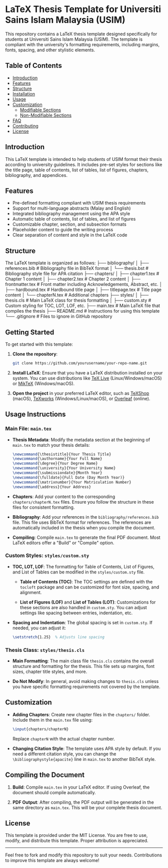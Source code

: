 # LaTeX Thesis Template for Universiti Sains Islam Malaysia (USIM)

This repository contains a LaTeX thesis template designed specifically for students at Universiti Sains Islam Malaysia (USIM). The template is compliant with the university's formatting requirements, including margins, fonts, spacing, and other stylistic elements.

## Table of Contents
- [Introduction](#introduction)
- [Features](#features)
- [Structure](#structure)
- [Installation](#installation)
- [Usage](#usage)
- [Customization](#customization)
  - [Modifiable Sections](#modifiable-sections)
  - [Non-Modifiable Sections](#non-modifiable-sections)
- [FAQ](#faq)
- [Contributing](#contributing)
- [License](#license)

## Introduction

This LaTeX template is intended to help students of USIM format their thesis according to university guidelines. It includes pre-set styles for sections like the title page, table of contents, list of tables, list of figures, chapters, bibliography, and appendices.

## Features

- Pre-defined formatting compliant with USIM thesis requirements
- Support for multi-language abstracts (Malay and English)
- Integrated bibliography management using the APA style
- Automatic table of contents, list of tables, and list of figures
- Customizable chapter, section, and subsection formats
- Placeholder content to guide the writing process
- Clear separation of content and style in the LaTeX code

## Structure

The LaTeX template is organized as follows:
├── bibliography/ 
│ ├── references.bib # Bibliography file in BibTeX format 
│ └── thesis.bst # Bibliography style file for APA citation 
├── chapters/ 
│ ├── chapter1.tex # Chapter 1 content 
│ ├── chapter2.tex # Chapter 2 content 
│ ├── frontmatter.tex # Front matter including Acknowledgements, Abstract, etc. 
│ ├── hardbound.tex # Hardbound title page 
│ ├── titlepage.tex # Title page content 
│ └── chapterN.tex # Additional chapters 
├── styles/ 
│ ├── thesis.cls # Main LaTeX class for thesis formatting 
│ ├── custom.sty # Custom styling for TOC, LOT, LOF, etc. 
├── main.tex # Main LaTeX file that compiles the thesis 
├── README.md # Instructions for using this template 
└── .gitignore # Files to ignore in GitHub repository


## Getting Started

To get started with this template:

1. **Clone the repository**:
    ```bash
    git clone https://github.com/yourusername/your-repo-name.git
    ```

2. **Install LaTeX**: Ensure that you have a LaTeX distribution installed on your system. You can use distributions like [TeX Live](https://www.tug.org/texlive/) (Linux/Windows/macOS) or [MikTeX](https://miktex.org/) (Windows/macOS).

3. **Open the project** in your preferred LaTeX editor, such as [TeXShop](http://pages.uoregon.edu/koch/texshop/) (macOS), [TeXworks](https://www.tug.org/texworks/) (Windows/Linux/macOS), or [Overleaf](https://www.overleaf.com/) (online).

## Usage Instructions

### Main File: `main.tex`

- **Thesis Metadata**: Modify the metadata section at the beginning of `main.tex` to match your thesis details:
    ```latex
    \newcommand{\thesistitle}{Your Thesis Title}
    \newcommand{\authorname}{Your Full Name}
    \newcommand{\degree}{Your Degree Name}
    \newcommand{\university}{Your University Name}
    \newcommand{\submissiondate}{Month Year}
    \newcommand{\fulldate}{Full Date (Day Month Year)}
    \newcommand{\matrixnumber}{Your Matriculation Number}
    \newcommand{\address}{Your Address}
    ```

- **Chapters**: Add your content to the corresponding `chapters/chapterN.tex` files. Ensure you follow the structure in these files for consistent formatting.

- **Bibliography**: Add your references in the `bibliography/references.bib` file. This file uses BibTeX format for references. The references are automatically included in the thesis when you compile the document.

- **Compiling**: Compile `main.tex` to generate the final PDF document. Most LaTeX editors offer a "Build" or "Compile" option.

### Custom Styles: `styles/custom.sty`

- **TOC, LOT, LOF**: The formatting for Table of Contents, List of Figures, and List of Tables can be modified in the `styles/custom.sty` file. 

    - **Table of Contents (TOC)**: The TOC settings are defined with the `tocloft` package and can be customized for font size, spacing, and alignment.
    
    - **List of Figures (LOF)** and **List of Tables (LOT)**: Customizations for these sections are also handled in `custom.sty`. You can adjust settings like spacing between entries, indentation, etc.

- **Spacing and Indentation**: The global spacing is set in `custom.sty`. If needed, you can adjust it:
    ```latex
    \setstretch{1.25}  % Adjusts line spacing
    ```

### Thesis Class: `styles/thesis.cls`

- **Main Formatting**: The main class file `thesis.cls` contains the overall structure and formatting for the thesis. This file sets up margins, font sizes, chapter title styles, and more.

- **Do Not Modify**: In general, avoid making changes to `thesis.cls` unless you have specific formatting requirements not covered by the template.

## Customization

- **Adding Chapters**: Create new chapter files in the `chapters/` folder. Include them in the `main.tex` file using:
    ```latex
    \input{chapters/chapterN}
    ```
  Replace `chapterN` with the actual chapter number.

- **Changing Citation Style**: The template uses APA style by default. If you need a different citation style, you can change the `\bibliographystyle{apacite}` line in `main.tex` to another BibTeX style.

## Compiling the Document

1. **Build**: Compile `main.tex` in your LaTeX editor. If using Overleaf, the document should compile automatically.

2. **PDF Output**: After compiling, the PDF output will be generated in the same directory as `main.tex`. This will be your complete thesis document.

## License

This template is provided under the MIT License. You are free to use, modify, and distribute this template. Proper attribution is appreciated.

---

Feel free to fork and modify this repository to suit your needs. Contributions to improve this template are always welcome!


